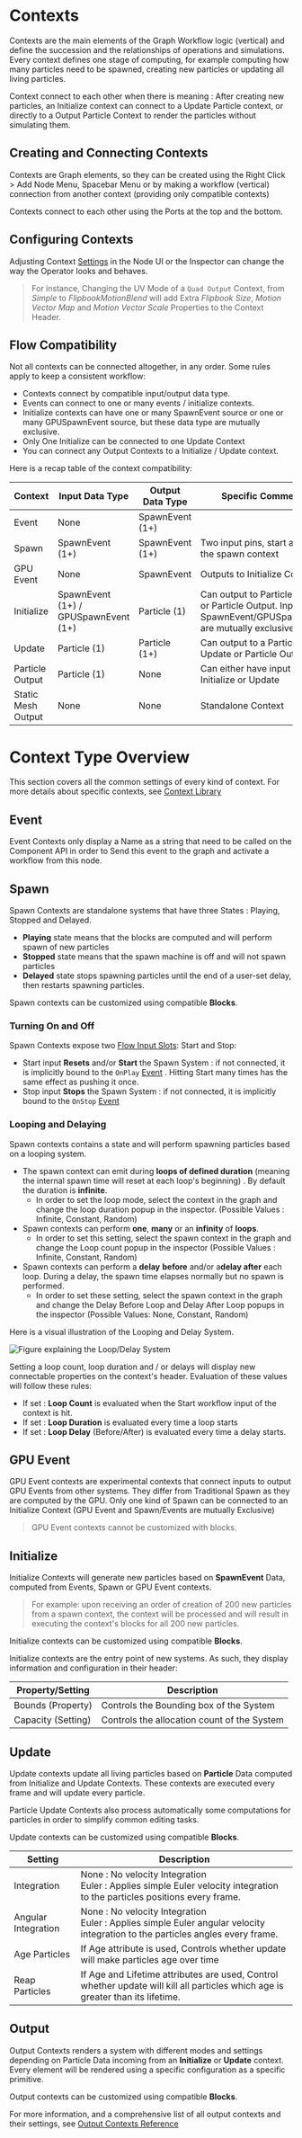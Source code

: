 # Contexts

Contexts are the main elements of the Graph Workflow logic (vertical) and define the succession and the relationships of operations and simulations. Every context defines one stage of computing, for example computing how many particles need to be spawned, creating new particles or updating all living particles. 

Context connect to each other when there is meaning : After creating new particles, an Initialize context can connect to a Update Particle context, or directly to a Output Particle Context to render the particles without simulating them.

## Creating and Connecting Contexts

Contexts are Graph elements, so they can be created using the Right Click > Add Node Menu, Spacebar Menu or by making a workflow (vertical) connection from another context (providing only compatible contexts)

Contexts connect to each other using the Ports at the top and the bottom.

## Configuring Contexts

Adjusting Context [Settings](GraphLogicAndPhilosophy.md#settings) in the Node UI or the Inspector can change the way the Operator looks and behaves. 

> For instance, Changing the UV Mode of a `Quad Output` Context, from *Simple* to *FlipbookMotionBlend* will add Extra *Flipbook Size*, *Motion Vector Map* and *Motion Vector Scale* Properties to the Context Header.

## Flow Compatibility

Not all contexts can be connected altogether, in any order. Some rules apply to keep a consistent workflow:

* Contexts connect by compatible input/output data type.
* Events can connect to one or many events / initialize contexts.
* Initialize contexts can have one or many SpawnEvent source or one or many GPUSpawnEvent source, but these data type are mutually exclusive.
* Only One Initialize can be connected to one Update Context
* You can connect any Output Contexts to a Initialize / Update context.

 Here is a recap table of the context compatibility:

| Context            | Input Data Type                      | Output Data Type | Specific Comments                                            |
| ------------------ | ------------------------------------ | ---------------- | ------------------------------------------------------------ |
| Event              | None                                 | SpawnEvent (1+)  |                                                              |
| Spawn              | SpawnEvent (1+)                      | SpawnEvent (1+)  | Two input pins, start and stop the spawn context             |
| GPU Event          | None                                 | SpawnEvent       | Outputs to Initialize Context                                |
| Initialize         | SpawnEvent (1+) / GPUSpawnEvent (1+) | Particle (1)     | Can output to Particle Update or Particle Output. Input types SpawnEvent/GPUSpawnEvent are mutually exclusive. |
| Update             | Particle (1)                         | Particle (1+)    | Can output to a Particle Update or Particle Output           |
| Particle Output    | Particle (1)                         | None             | Can either have input from an Initialize or Update           |
| Static Mesh Output | None                                 | None             | Standalone Context                                           |

# Context Type Overview

This section covers all the common settings of every kind of context. For more details about specific contexts, see [Context Library]()

## Event

Event Contexts only display a Name as a string that need to be called on the Component API in order to Send this event to the graph and activate a workflow from this node.

## Spawn

Spawn Contexts are standalone systems that have three States : Playing, Stopped and Delayed. 

* **Playing** state means that the blocks are computed and will perform spawn of new particles
* **Stopped** state means that the spawn machine is off and will not spawn particles
* **Delayed** state stops spawning particles until the end of a user-set delay, then restarts spawning particles.

Spawn contexts can be customized using compatible **Blocks**.

### Turning On and Off 

Spawn Contexts expose two [Flow Input Slots](GraphLogicAndPhilosophy.md#processing-workflow-vertical-logic): Start and Stop:

- Start input **Resets** and/or **Start** the Spawn System : if not connected, it is implicitly bound to the `OnPlay` [Event](Events.md) . Hitting Start many times has the same effect as pushing it once.
- Stop input **Stops** the Spawn System : if not connected, it is implicitly bound to the `OnStop` [Event](Events.md) 

### Looping and Delaying

Spawn contexts contains a state and will perform spawning particles based on a looping system.

* The spawn context can emit during **loops of defined duration** (meaning the internal spawn time will reset at each loop's beginning) . By default the duration is **infinite**.
  * In order to set the loop mode, select the context in the graph and change the loop duration popup in the inspector. (Possible Values : Infinite, Constant, Random)
* Spawn contexts can perform **one**, **many** or an **infinity** of **loops**. 
  * In order to set this setting, select the spawn context in the graph and change the Loop count popup in the inspector (Possible Values : Infinite, Constant, Random)
* Spawn contexts can perform a **delay** **before** and/or a**delay after** each loop. During a delay, the spawn time elapses normally but no spawn is performed.
  * In order to set these setting, select the spawn context in the graph and change the Delay Before Loop and Delay After Loop popups in the inspector (Possible Values: None, Constant, Random)

Here is a visual illustration of the Looping and Delay System.

![Figure explaining the Loop/Delay System](Images/LoopDelaySystem.png)

Setting a loop count, loop duration and / or delays will display new connectable properties on the context's header. Evaluation of these values will follow these rules:

* If set : **Loop Count** is evaluated when the Start workflow input of the context is hit.
* If set : **Loop Duration** is evaluated every time a loop starts
* If set : **Loop Delay** (Before/After) is evaluated every time a delay starts.

## GPU Event

GPU Event contexts are experimental contexts that connect inputs to output GPU Events from other systems. They differ from Traditional Spawn as they are computed by the GPU.  Only one kind of Spawn can be connected to an Initialize Context (GPU Event and Spawn/Events are mutually Exclusive) 

> GPU Event contexts cannot be customized with blocks.
>

## Initialize

Initialize Contexts will generate new particles based on **SpawnEvent** Data, computed from Events, Spawn or GPU Event contexts.

> For example: upon receiving an order of creation of 200 new particles from a spawn context, the context will be processed and will result in executing the context's blocks for all 200 new particles.

Initialize contexts can be customized using compatible **Blocks**.

Initialize contexts are the entry point of new systems. As such, they display information and configuration in their header:

| Property/Setting   | Description                                 |
| ------------------ | ------------------------------------------- |
| Bounds (Property)  | Controls the Bounding box of the System     |
| Capacity (Setting) | Controls the allocation count of the System |



## Update

Update contexts update all living particles based on **Particle** Data computed from Initialize and Update Contexts. These contexts are executed every frame and will update every particle.

Particle Update Contexts also process automatically some computations for particles in order to simplify common editing tasks.

Update contexts can be customized using compatible **Blocks**.


| Setting             | Description                                                  |
| ------------------- | ------------------------------------------------------------ |
| Integration         | None : No velocity Integration <br/>Euler : Applies simple Euler velocity integration to the particles positions every frame. |
| Angular Integration | None : No velocity Integration <br/>Euler : Applies simple Euler angular velocity integration to the particles angles every frame. |
| Age Particles       | If Age attribute is used, Controls whether update will make particles age over time |
| Reap Particles      | If Age and Lifetime attributes are used, Control whether update will kill all particles which age is greater than its lifetime. |


## Output

Output Contexts renders a system with different modes and settings depending on Particle Data incoming from an **Initialize** or **Update** context. Every element will be rendered using a specific configuration as a specific primitive.

Output contexts can be customized using compatible **Blocks**.

For more information, and a comprehensive list of all output contexts and their settings, see [Output Contexts Reference]()